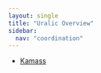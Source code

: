```yaml
---
layout: single
title: "Uralic Overview"
sidebar:
  nav: "coordination"
---
```


- [Kamass](/coordination/cfiles/kamass.pdf)